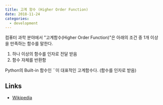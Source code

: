 ```yaml
---
title: 고계 함수 (Higher Order Function)
date: 2018-11-24
categories:
  - development
---
```


컴퓨터 과학 분야에서 "고계함수(Higher Order Function)"은 아래의 조건 중 1개 이상을 만족하는 함수를 말한다.

1. 하나 이상의 함수를 인자로 전달 받음
2. 함수 자체를 반환함

Python의 Built-in 함수인 ``이 대표적인 고계함수다. (함수를 인자로 받음)

## Links
- [Wikipedia](https://en.wikipedia.org/wiki/Higher-order_function)